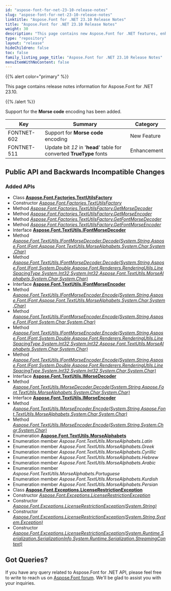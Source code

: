 ```yaml
---
id: "aspose-font-for-net-23-10-release-notes"
slug: "aspose-font-for-net-23-10-release-notes"
linktitle: "Aspose.Font for .NET 23.10 Release Notes"
title: "Aspose.Font for .NET 23.10 Release Notes"
weight: 30
description: "This page contains new Aspose.Font for .NET features, enhancement, and bug fixes in 2023, version 23.10."
type: "repository"
layout: "release"
hideChildren: false
toc: false
family_listing_page_title: "Aspose.Font for .NET 23.10 Release Notes"
menuItemWithNoContent: false
---
```


{{% alert color="primary" %}}

This page contains release notes information for Aspose.Font for .NET 23.10.

{{% /alert %}}

Support for the **Morse code** encoding has been added.

| Key | Summary | Category |
|---|---|---|
| FONTNET-602 |  Support for **Morse code** encoding | New Feature |
| FONTNET-511 |  Update bit *12* in '**head**' table for converted **TrueType** fonts | Enhancement |

## Public API and Backwards Incompatible Changes

### Added APIs
* Class [**Aspose.Font.Factories.TextUtilsFactory**](https://reference.aspose.com/font/net/aspose.font.factories/textutilsfactory/)
* Constructor [*Aspose.Font.Factories.TextUtilsFactory*](https://reference.aspose.com/font/net/aspose.font.factories/textutilsfactory/textutilsfactory/)
* Method [*Aspose.Font.Factories.TextUtilsFactory.GetMorseDecoder*](https://reference.aspose.com/font/net/aspose.font.factories/textutilsfactory/getmorsedecoder/)
* Method [*Aspose.Font.Factories.TextUtilsFactory.GetMorseEncoder*](https://reference.aspose.com/font/net/aspose.font.factories/textutilsfactory/getmorseencoder/)
* Method [*Aspose.Font.Factories.TextUtilsFactory.GetFontMorseDecoder*](https://reference.aspose.com/font/net/aspose.font.factories/textutilsfactory/getfontmorsedecoder/)
* Method [*Aspose.Font.Factories.TextUtilsFactory.GetFontMorseEncoder*](https://reference.aspose.com/font/net/aspose.font.factories/textutilsfactory/getfontmorseencoder/)
* Interface [**Aspose.Font.TextUtils.IFontMorseDecoder**](https://reference.aspose.com/font/net/aspose.font.textutils/ifontmorsedecoder/)
* Method [*Aspose.Font.TextUtils.IFontMorseDecoder.Decode(System.String,Aspose.Font.IFont,Aspose.Font.TextUtils.MorseAlphabets,System.Char,System.Char)*](https://reference.aspose.com/font/net/aspose.font.textutils/ifontmorsedecoder/decode/#decode)
* Method [*Aspose.Font.TextUtils.IFontMorseDecoder.Decode(System.String,Aspose.Font.IFont,System.Double,Aspose.Font.Renderers.RenderingUtils.LineSpacingType,System.Int32,System.Int32,Aspose.Font.TextUtils.MorseAlphabets,System.Char,System.Char)*](https://reference.aspose.com/font/net/aspose.font.textutils/ifontmorsedecoder/decode/#decode_1)
* Interface [**Aspose.Font.TextUtils.IFontMorseEncoder**](https://reference.aspose.com/font/net/aspose.font.textutils/ifontmorseencoder/)
* Method [*Aspose.Font.TextUtils.IFontMorseEncoder.Encode(System.String,Aspose.Font.IFont,Aspose.Font.TextUtils.MorseAlphabets,System.Char,System.Char)*](https://reference.aspose.com/font/net/aspose.font.textutils/ifontmorseencoder/encode/#encode)
* Method [*Aspose.Font.TextUtils.IFontMorseEncoder.Encode(System.String,Aspose.Font.IFont,System.Char,System.Char)*](https://reference.aspose.com/font/net/aspose.font.textutils/ifontmorseencoder/encode/#encode_1)
* Method [*Aspose.Font.TextUtils.IFontMorseEncoder.Encode(System.String,Aspose.Font.IFont,System.Double,Aspose.Font.Renderers.RenderingUtils.LineSpacingType,System.Int32,System.Int32,Aspose.Font.TextUtils.MorseAlphabets,System.Char,System.Char)*](https://reference.aspose.com/font/net/aspose.font.textutils/ifontmorseencoder/encode/#encode_2)
* Method [*Aspose.Font.TextUtils.IFontMorseEncoder.Encode(System.String,Aspose.Font.IFont,System.Double,Aspose.Font.Renderers.RenderingUtils.LineSpacingType,System.Int32,System.Int32,System.Char,System.Char)*](https://reference.aspose.com/font/net/aspose.font.textutils/ifontmorseencoder/encode/#encode_3)
* Interface [**Aspose.Font.TextUtils.IMorseDecoder**](https://reference.aspose.com/font/net/aspose.font.textutils/imorsedecoder/)
* Method [*Aspose.Font.TextUtils.IMorseDecoder.Decode(System.String,Aspose.Font.TextUtils.MorseAlphabets,System.Char,System.Char)*](https://reference.aspose.com/font/net/aspose.font.textutils/imorsedecoder/decode/)
* Interface [**Aspose.Font.TextUtils.IMorseEncoder**](https://reference.aspose.com/font/net/aspose.font.textutils/imorseencoder/)
* Method [*Aspose.Font.TextUtils.IMorseEncoder.Encode(System.String,Aspose.Font.TextUtils.MorseAlphabets,System.Char,System.Char)*](https://reference.aspose.com/font/net/aspose.font.textutils/imorseencoder/encode/#encode)
* Method [*Aspose.Font.TextUtils.IMorseEncoder.Encode(System.String,System.Char,System.Char)*](https://reference.aspose.com/font/net/aspose.font.textutils/imorseencoder/encode/#encode_1)
* Enumeration [**Aspose.Font.TextUtils.MorseAlphabets**](https://reference.aspose.com/font/net/aspose.font.textutils/morsealphabets/)
* Enumeration member *Aspose.Font.TextUtils.MorseAlphabets.Latin*
* Enumeration member *Aspose.Font.TextUtils.MorseAlphabets.Greek*
* Enumeration member *Aspose.Font.TextUtils.MorseAlphabets.Cyrillic*
* Enumeration member *Aspose.Font.TextUtils.MorseAlphabets.Hebrew*
* Enumeration member *Aspose.Font.TextUtils.MorseAlphabets.Arabic*
* Enumeration member *Aspose.Font.TextUtils.MorseAlphabets.Portuguese*
* Enumeration member *Aspose.Font.TextUtils.MorseAlphabets.Kurdish*
* Enumeration member *Aspose.Font.TextUtils.MorseAlphabets.Persian*
* Class [**Aspose.Font.Exceptions.LicenseRestrictionException**](https://reference.aspose.com/font/net/aspose.font.exceptions/licenserestrictionexception/)
* Constructor [*Aspose.Font.Exceptions.LicenseRestrictionException*](https://reference.aspose.com/font/net/aspose.font.exceptions/licenserestrictionexception/licenserestrictionexception/#constructor)
* Constructor [*Aspose.Font.Exceptions.LicenseRestrictionException(System.String)*](https://reference.aspose.com/font/net/aspose.font.exceptions/licenserestrictionexception/licenserestrictionexception/#constructor_2)
* Constructor [*Aspose.Font.Exceptions.LicenseRestrictionException(System.String,System.Exception)*](https://reference.aspose.com/font/net/aspose.font.exceptions/licenserestrictionexception/licenserestrictionexception/#constructor_3)
* Constructor [*Aspose.Font.Exceptions.LicenseRestrictionException(System.Runtime.Serialization.SerializationInfo,System.Runtime.Serialization.StreamingContext)*](https://reference.aspose.com/font/net/aspose.font.exceptions/licenserestrictionexception/licenserestrictionexception/#constructor_1)

## Got Queries?

If you have any query related to Aspose.Font for .NET API, please feel free to write to reach us on [Aspose.Font forum](https://forum.aspose.com/c/font/). We'll be glad to assist you with your inquiries.
